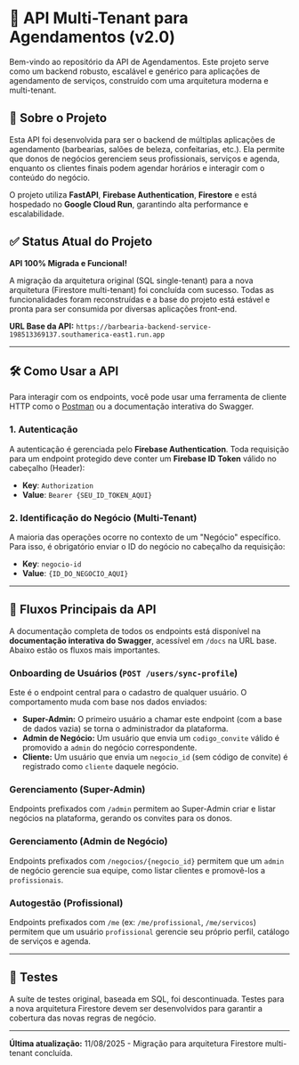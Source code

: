 # 📘 API Multi-Tenant para Agendamentos (v2.0)

Bem-vindo ao repositório da API de Agendamentos. Este projeto serve como um backend robusto, escalável e genérico para aplicações de agendamento de serviços, construído com uma arquitetura moderna e multi-tenant.

## 🚀 Sobre o Projeto

Esta API foi desenvolvida para ser o backend de múltiplas aplicações de agendamento (barbearias, salões de beleza, confeitarias, etc.). Ela permite que donos de negócios gerenciem seus profissionais, serviços e agenda, enquanto os clientes finais podem agendar horários e interagir com o conteúdo do negócio.

O projeto utiliza **FastAPI**, **Firebase Authentication**, **Firestore** e está hospedado no **Google Cloud Run**, garantindo alta performance e escalabilidade.

## ✅ Status Atual do Projeto

**API 100% Migrada e Funcional\!**

A migração da arquitetura original (SQL single-tenant) para a nova arquitetura (Firestore multi-tenant) foi concluída com sucesso. Todas as funcionalidades foram reconstruídas e a base do projeto está estável e pronta para ser consumida por diversas aplicações front-end.

**URL Base da API:** `https://barbearia-backend-service-198513369137.southamerica-east1.run.app`

-----

## 🛠️ Como Usar a API

Para interagir com os endpoints, você pode usar uma ferramenta de cliente HTTP como o [Postman](https://www.postman.com/) ou a documentação interativa do Swagger.

### 1. Autenticação

A autenticação é gerenciada pelo **Firebase Authentication**. Toda requisição para um endpoint protegido deve conter um **Firebase ID Token** válido no cabeçalho (Header):
* **Key**: `Authorization`
* **Value**: `Bearer {SEU_ID_TOKEN_AQUI}`

### 2. Identificação do Negócio (Multi-Tenant)

A maioria das operações ocorre no contexto de um "Negócio" específico. Para isso, é obrigatório enviar o ID do negócio no cabeçalho da requisição:
* **Key**: `negocio-id`
* **Value**: `{ID_DO_NEGOCIO_AQUI}`

-----

## 🔑 Fluxos Principais da API

A documentação completa de todos os endpoints está disponível na **documentação interativa do Swagger**, acessível em `/docs` na URL base. Abaixo estão os fluxos mais importantes.

### Onboarding de Usuários (`POST /users/sync-profile`)

Este é o endpoint central para o cadastro de qualquer usuário. O comportamento muda com base nos dados enviados:
* **Super-Admin:** O primeiro usuário a chamar este endpoint (com a base de dados vazia) se torna o administrador da plataforma.
* **Admin de Negócio:** Um usuário que envia um `codigo_convite` válido é promovido a `admin` do negócio correspondente.
* **Cliente:** Um usuário que envia um `negocio_id` (sem código de convite) é registrado como `cliente` daquele negócio.

### Gerenciamento (Super-Admin)

Endpoints prefixados com `/admin` permitem ao Super-Admin criar e listar negócios na plataforma, gerando os convites para os donos.

### Gerenciamento (Admin de Negócio)

Endpoints prefixados com `/negocios/{negocio_id}` permitem que um `admin` de negócio gerencie sua equipe, como listar clientes e promovê-los a `profissionais`.

### Autogestão (Profissional)

Endpoints prefixados com `/me` (ex: `/me/profissional`, `/me/servicos`) permitem que um usuário `profissional` gerencie seu próprio perfil, catálogo de serviços e agenda.

-----

## 🧪 Testes

A suíte de testes original, baseada em SQL, foi descontinuada. Testes para a nova arquitetura Firestore devem ser desenvolvidos para garantir a cobertura das novas regras de negócio.

-----

**Última atualização:** 11/08/2025 - Migração para arquitetura Firestore multi-tenant concluída.